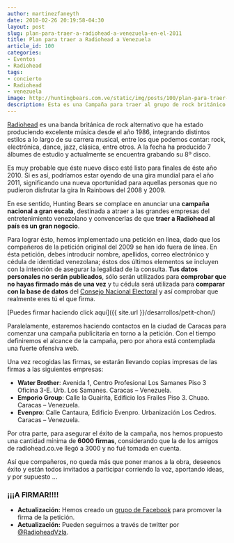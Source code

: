 ```yaml
---
author: martinezfaneyth
date: 2010-02-26 20:19:58-04:30
layout: post
slug: plan-para-traer-a-radiohead-a-venezuela-en-el-2011
title: Plan para traer a Radiohead a Venezuela
article_id: 100
categories:
- Eventos
- Radiohead
tags:
- concierto
- Radiohead
- venezuela
image: http://huntingbears.com.ve/static/img/posts/100/plan-para-traer-a-radiohead-a-venezuela-en-el-2011__1.jpg
description: Esta es una Campaña para traer al grupo de rock británico Radiohead a Venezuela.
---
```


[Radiohead](http://www.radiohead.com) es una banda británica de rock alternativo que ha estado produciendo excelente música desde el año 1986, integrando distintos estilos a lo largo de su carrera musical, entre los que podemos contar: rock, electrónica, dance, jazz, clásica, entre otros. A la fecha ha producido 7 álbumes de estudio y actualmente se encuentra grabando su 8º disco.

Es muy probable que éste nuevo disco esté listo para finales de éste año 2010. Si es así, podríamos estar oyendo de una gira mundial para el año 2011, significando una nueva oportunidad para aquellas personas que no pudieron disfrutar la gira In Rainbows del 2008 y 2009.

En ese sentido, Hunting Bears se complace en anunciar una **campaña nacional a gran escala**, destinada a atraer a las grandes empresas del entretenimiento venezolano y convencerlas de que **traer a Radiohead al país es un gran negocio**.

Para lograr ésto, hemos implementado una petición en línea, dado que los compañeros de la petición original del 2009 se han ido fuera de línea. En ésta petición, debes introducir nombre, apellidos, correo electrónico y cédula de identidad venezolana; éstos dos últimos elementos se incluyen con la intención de asegurar la legalidad de la consulta. **Tus datos personales no serán publicados**, sólo serán utilizados para **comprobar que no hayas firmado más de una vez** y tu cédula será utilizada para **comparar con la base de datos** del [Consejo Nacional Electoral](http://www.cne.gob.ve) y así comprobar que realmente eres tú el que firma.

[Puedes firmar haciendo click aquí]({{ site.url }}/desarrollos/petit-chon/)

Paralelamente, estaremos haciendo contactos en la ciudad de Caracas para comenzar una campaña publicitaria en torno a la petición. Con el tiempo definiremos el alcance de la campaña, pero por ahora está contemplada una fuerte ofensiva web.

Una vez recogidas las firmas, se estarán llevando copias impresas de las firmas a las siguientes empresas:

* **Water Brother**: Avenida 1, Centro Profesional Los Samanes Piso 3 Oficina 3-E. Urb. Los Samanes. Caracas – Venezuela.
* **Emporio Group**: Calle la Guairita, Edificio los Frailes Piso 3. Chuao. Caracas – Venezuela.
* **Evenpro**: Calle Cantaura, Edificio Evenpro. Urbanización Los Cedros. Caracas – Venezuela.

Por otra parte, para asegurar el éxito de la campaña, nos hemos propuesto una cantidad mínima de **6000 firmas**, considerando que la de los amigos de radiohead.co.ve llegó a 3000 y no fué tomada en cuenta.

Así que compañeros, no queda más que poner manos a la obra, deseenos éxito y están todos invitados a participar corriendo la voz, aportando ideas, y por supuesto ...

### ¡¡¡A FIRMAR!!!!

* **Actualización:** Hemos creado un [grupo de Facebook](http://www.facebook.com/groups/radioheadvzla) para promover la firma de la petición.
* **Actualización:** Pueden seguirnos a través de twitter por [@RadioheadVzla](http://www.twitter.com//RadioheadVzla).
